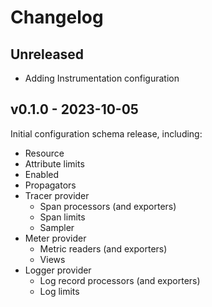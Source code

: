 # Changelog

## Unreleased

* Adding Instrumentation configuration

## v0.1.0 - 2023-10-05

Initial configuration schema release, including:

* Resource
* Attribute limits
* Enabled
* Propagators
* Tracer provider
  * Span processors (and exporters)
  * Span limits
  * Sampler
* Meter provider
  * Metric readers (and exporters)
  * Views
* Logger provider
  * Log record processors (and exporters)
  * Log limits
